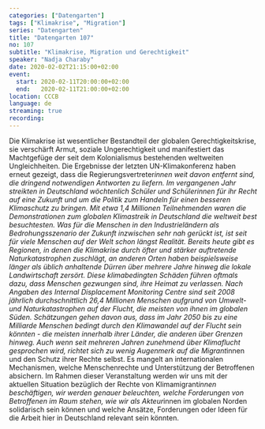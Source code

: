```yaml
---
categories: ["Datengarten"]
tags: ["Klimakrise", "Migration"]
series: "Datengarten"
title: "Datengarten 107"
no: 107
subtitle: "Klimakrise, Migration und Gerechtigkeit"
speaker: "Nadja Charaby"
date: 2020-02-02T21:15:00+02:00
event:
  start: 2020-02-11T20:00:00+02:00
  end:   2020-02-11T21:00:00+02:00
location: CCCB
language: de
streaming: true
recording: 
---
```

Die Klimakrise ist wesentlicher Bestandteil der globalen Gerechtigkeitskrise, sie verschärft Armut, soziale Ungerechtigkeit und manifestiert das Machtgefüge der seit dem Kolonialismus bestehenden weltweiten Ungleichheiten. Die Ergebnisse der letzten UN-Klimakonferenz haben erneut gezeigt, dass die Regierungsvertreter*innen weit davon entfernt sind, die dringend notwendigen Antworten zu liefern. Im vergangenen Jahr streikten in Deutschland wöchtenlich Schüler und Schülerinnen für ihr Recht auf eine Zukunft und um die Politik zum Handeln für einen besseren Klimaschutz zu bringen. Mit etwa 1,4 Millionen Teilnehmenden waren die Demonstrationen zum globalen Klimastreik in Deutschland die weltweit best besuchtesten. Was für die Menschen in den Industrieländern als Bedrohungsszenario der Zukunft inzwischen sehr nah gerückt ist, ist seit für viele Menschen auf der Welt schon längst Realität. Bereits heute gibt es Regionen, in denen die Klimakrise durch öfter und stärker auftretende Naturkatastrophen zuschlägt, an anderen Orten haben beispielsweise länger als üblich anhaltende Dürren über mehrere Jahre hinweg die lokale Landwirtschaft zersört. Diese klimabedingten Schäden führen oftmals dazu, dass Menschen gezwungen sind, ihre Heimat zu verlassen. Nach Angaben des Internal Displacement Monitoring Centre sind seit 2008 jährlich durchschnittlich 26,4 Millionen Menschen aufgrund von Umwelt- und Naturkatastrophen auf der Flucht, die meisten von ihnen im globalen Süden. Schätzungen gehen davon aus, dass im Jahr 2050 bis zu eine Milliarde Menschen bedingt durch den Klimawandel auf der Flucht sein könnten - die meisten innerhalb ihrer Länder, die anderen über Grenzen hinweg. Auch wenn seit mehreren Jahren zunehmend über Klimaflucht gesprochen wird, richtet sich zu wenig Augenmerk auf die Migrant*innen und den Schutz ihrer Rechte selbst. Es mangelt an internationalen Mechanismen, welche Menschenrechte und Unterstützung der Betroffenen absichern. Im Rahmen dieser Veranstaltung werden wir uns mit der aktuellen Situation bezüglich der Rechte von Klimamigrant*innen beschäftigen, wir werden genauer beleuchten, welche Forderungen von Betroffenen im Raum stehen, wie wir als Akteur*innen im globalen Norden solidarisch sein können und welche Ansätze, Forderungen oder Ideen für die Arbeit hier in Deutschland relevant sein könnten.